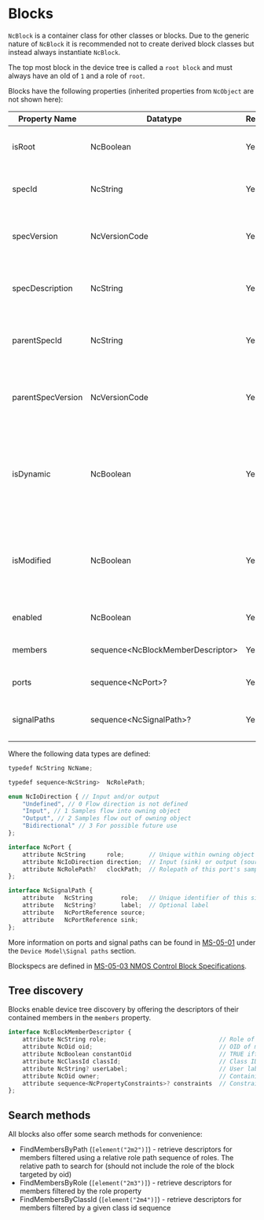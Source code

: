 # Blocks

`NcBlock` is a container class for other classes or blocks. Due to the generic nature of `NcBlock` it is recommended not to create derived block classes but instead always instantiate `NcBlock`.

The top most block in the device tree is called a `root block` and must always have an oId of `1` and a role of `root`.

Blocks have the following properties (inherited properties from `NcObject` are not shown here):

| **Property Name** | **Datatype**                        | **Readonly** | **Description**                                                                    |
| ----------------- | ----------------------------------- | ------------ | -----------------------------------------------------------------------------------|
| isRoot            | NcBoolean                           | Yes          | Indicates if the block is the root block                                           |
| specId            | NcString                            | Yes          | Global ID of blockspec that defines this block                                     |
| specVersion       | NcVersionCode                       | Yes          | Version code of blockspec that defines this block                                  |
| specDescription   | NcString                            | Yes          | Description of blockSpec that defines this block                                   |
| parentSpecId      | NcString                            | Yes          | Global ID of parent of blockspec that defines this block                           |
| parentSpecVersion | NcVersionCode                       | Yes          | Version code of parent of blockspec that defines this block                        |
| isDynamic         | NcBoolean                           | Yes          | Indicates if the contents of the block can change (members, ports or signal paths) |
| isModified        | NcBoolean                           | Yes          | Indicates if the contents of the block have changed since the last restart         |
| enabled           | NcBoolean                           | Yes          | Indicates if the block is functional                                               |
| members           | sequence\<NcBlockMemberDescriptor\> | Yes          | Oids of this block's members                                                       |
| ports             | sequence\<NcPort\>?                 | Yes          | This block's ports                                                                 |
| signalPaths       | sequence\<NcSignalPath\>?           | Yes          | This block's signal paths                                                          |

Where the following data types are defined:

```typescript
typedef NcString NcName;

typedef sequence<NcString>  NcRolePath;

enum NcIoDirection { // Input and/or output
    "Undefined", // 0 Flow direction is not defined
    "Input", // 1 Samples flow into owning object
    "Output", // 2 Samples flow out of owning object
    "Bidirectional" // 3 For possible future use
};

interface NcPort {
    attribute NcString      role;       // Unique within owning object
    attribute NcIoDirection direction;  // Input (sink) or output (source) port
    attribute NcRolePath?   clockPath;  // Rolepath of this port's sample clock or null if none
};

interface NcSignalPath {
    attribute   NcString        role;   // Unique identifier of this signal path in this block
    attribute   NcString?       label;  // Optional label
    attribute   NcPortReference source;
    attribute   NcPortReference sink;
};
```

More information on ports and signal paths can be found in [MS-05-01](https://specs.amwa.tv/ms-05-01) under the `Device Model\Signal paths` section.

Blockspecs are defined in [MS-05-03 NMOS Control Block Specifications](https://specs.amwa.tv/ms-05-03).

## Tree discovery

Blocks enable device tree discovery by offering the descriptors of their contained members in the `members` property.

```typescript
interface NcBlockMemberDescriptor {
    attribute NcString role;                                // Role of member in its containing block
    attribute NcOid oid;                                    // OID of member
    attribute NcBoolean constantOid                         // TRUE iff member's OID is hardwired into device 
    attribute NcClassId classId;                            // Class ID
    attribute NcString? userLabel;                          // User label
    attribute NcOid owner;                                  // Containing block's OID
    attribute sequence<NcPropertyConstraints>? constraints  // Constraints on this member or, for a block, its members.
};
```

## Search methods

All blocks also offer some search methods for convenience:

* FindMembersByPath (`[element("2m2")]`) - retrieve descriptors for members filtered using a relative role path sequence of roles. The relative path to search for (should not include the role of the block targeted by oid)
* FindMembersByRole (`[element("2m3")]`) - retrieve descriptors for members filtered by the role property
* FindMembersByClassId (`[element("2m4")]`) - retrieve descriptors for members filtered by a given class id sequence
